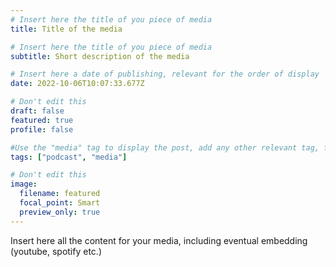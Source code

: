 ```yaml
---
# Insert here the title of you piece of media
title: Title of the media

# Insert here the title of you piece of media
subtitle: Short description of the media

# Insert here a date of publishing, relevant for the order of display
date: 2022-10-06T10:07:33.677Z

# Don't edit this
draft: false
featured: true
profile: false

#Use the "media" tag to display the post, add any other relevant tag, for example "podcast"
tags: ["podcast", "media"]

# Don't edit this
image:
  filename: featured
  focal_point: Smart
  preview_only: true
---
```

Insert here all the content for your media, including eventual embedding (youtube, spotify etc.)